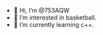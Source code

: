 - 👋 Hi, I’m @753AQW
- 👀 I’m interested in basketball.
- 🌱 I’m currently learning c++.

<!---
753AQW/753AQW is a ✨ special ✨ repository because its `README.md` (this file) appears on your GitHub profile.
You can click the Preview link to take a look at your changes.
--->
